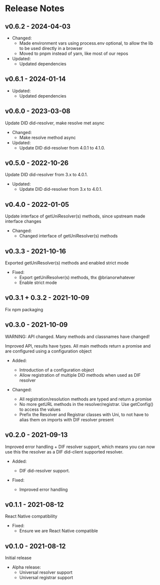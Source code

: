 # Release Notes

## v0.6.2 - 2024-04-03

- Changed:
  - Made environment vars using process.env optional, to allow the lib to be used directly in a browser
  - Moved to pnpm instead of yarn, like most of our repos
- Updated:
  - Updated dependencies

## v0.6.1 - 2024-01-14

- Updated:
  - Updated dependencies

## v0.6.0 - 2023-03-08
Update DID did-resolver, make resolve met async

- Changed:
  * Make resolve method async
- Updated:
  * Update DID did-resolver from 4.0.1 to 4.1.0.

## v0.5.0 - 2022-10-26
Update DID did-resolver from 3.x to 4.0.1.

- Updated:
    * Update DID did-resolver from 3.x to 4.0.1.


## v0.4.0 - 2022-01-05
Update interface of getUniResolver(s) methods, since upstream made interface changes

- Changed:
    * Changed interface of getUniResolver(s) methods

## v0.3.3 - 2021-10-16
Exported getUniResolver(s) methods and enabled strict mode

- Fixed:
    * Export getUniResolver(s) methods, thx @brianorwhatever
    * Enable strict mode

## v0.3.1 + 0.3.2 - 2021-10-09
Fix npm packaging

## v0.3.0 - 2021-10-09
WARNING: API changed. Many methods and classnames have changed!

Improved API, results have types. All main methods return a promise and are configured using a configuration object

- Added:
    * Introduction of a configuration object
    * Allow registration of multiple DID methods when used as DIF resolver

- Changed:
    * All registration/resolution methods are typed and return a promise
    * No more getURL methods in the resolver/registrar. Use getConfig() to access the values
    * Prefix the Resolver and Registrar classes with Uni, to not have to alias them on imports with DIF resolver present


## v0.2.0 - 2021-09-13
Improved error handling + DIF resolver support, which means you can now use this the resolver as a DIF did-client supported resolver.

- Added:
  * DIF did-resolver support.

- Fixed:
  * Improved error handling

## v0.1.1 - 2021-08-12
React Native compatibility

- Fixed:
  * Ensure we are React Native compatible

## v0.1.0 - 2021-08-12
Initial release

- Alpha release:
    * Universal resolver support
    * Universal registrar support
